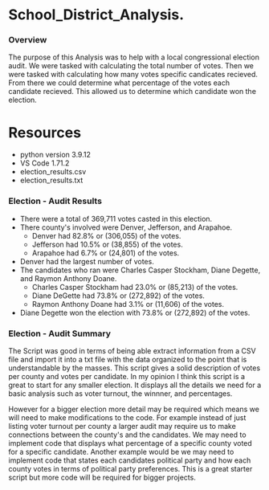 # School_District_Analysis.


### Overview
The purpose of this Analysis was to help with a local congressional election audit. We were tasked with calculating the total number of votes. Then we were tasked with calculating how many votes specific candicates recieved. From there we could determine what percentage of the votes each candidate recieved. This allowed us to determine which candidate won the election. 

# Resources

* python version 3.9.12 
* VS Code 1.71.2
* election_results.csv 
* election_results.txt

### Election - Audit Results

* There were a total of 369,711 votes casted in this election.
* There county's involved were Denver, Jefferson, and Arapahoe.
  - Denver had 82.8% or (306,055) of the votes.
  - Jefferson had 10.5% or (38,855) of the votes.
  - Arapahoe had 6.7% or (24,801) of the votes.
* Denver had the largest number of votes.
* The candidates who ran were Charles Casper Stockham, Diane Degette, and Raymon Anthony Doane.
  - Charles Casper Stockham had 23.0% or (85,213) of the votes.
  - Diane DeGette had 73.8% or (272,892) of the votes.
  - Raymon Anthony Doane had 3.1% or (11,606) of the votes.
* Diane Degette won the election with 73.8% or (272,892) of the votes.

### Election - Audit Summary

The Script was good in terms of being able extract information from a CSV file and import it into a txt file 
with the data organized to the point that is understandable by the masses. This script gives a solid description of votes per county and votes per candidate. In my opinion I think this script is a great to start for any smaller election. It displays all the details we need for a basic analysis such as voter turnout, the winnner, and percentages. 

However for a bigger election more detail may be required which means we will need to make modifications to the code. For example instead of just listing voter turnout per county a larger audit may require us to make connections between the county's and the candidates. We may need to implement code that displays what percentage of a specific county voted for a specific candidate. Another example would be we may need to implement code that states each candidates political party and how each county votes in terms of political party preferences. This is a great starter script but more code will be required for bigger projects. 




